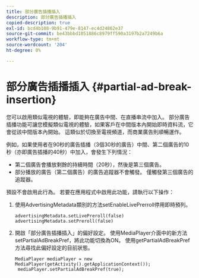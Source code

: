```yaml
---
title: 部分廣告插播插入
description: 部分廣告插播插入
copied-description: true
exl-id: bcd4b108-9b91-479e-8147-ec4d24862e37
source-git-commit: be43bbbd1051886c8979ff590a3197b2a7249b6a
workflow-type: tm+mt
source-wordcount: '204'
ht-degree: 0%

---
```


# 部分廣告插播插入 {#partial-ad-break-insertion}

您可以啟用類似電視的體驗，即能夠在廣告中間、在直播串流中加入。 部分廣告插播功能可讓您模擬類似電視的體驗，如果客戶在中間版本內開始即時資料流，它會從該中間版本內開始。 這類似於切換至電視頻道，而商業廣告則順暢運作。

例如，如果使用者在90秒的廣告插播（3個30秒的廣告）中間、第二個廣告的10秒（亦即廣告插播的40秒）中加入，會發生下列情況：

* 第二個廣告會播放剩餘的持續時間（20秒），然後是第三個廣告。
* 部分播放的廣告（第二個廣告）的廣告追蹤器不會觸發。 僅觸發第三個廣告的追蹤器。

預設不會啟用此行為。 若要在應用程式中啟用此功能，請執行以下操作：

1. 使用AdvertisingMetadata類別的方法setEnableLivePrerroll停用即時預列。

   ```
   advertisingMetadata.setLivePreroll(false)  
   advertisingMetadata.setPreroll(false)
   ```

1. 開啟「部分廣告插播插入」的偏好設定。 使用MediaPlayer介面中的新方法setPartialAdBreakPref，將此功能切換為ON。 使用getPartialAdBreakPref方法尋找此偏好設定的目前狀態。

   ```
   MediaPlayer mediaPlayer = new MediaPlayer(getActivity().getApplicationContext()); 
    mediaPlayer.setPartialAdBreakPref(true);
   ```
